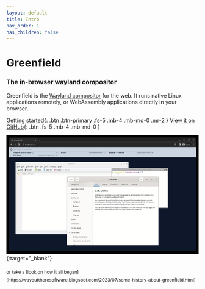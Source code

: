 ```yaml
---
layout: default
title: Intro
nav_order: 1
has_children: false
---
```


Greenfield
==
### The in-browser wayland compositor

Greenfield is the [Wayland compositor](https://en.wikipedia.org/wiki/Wayland_%28display_server_protocol%29) for the web. It runs native Linux applications remotely,
or WebAssembly applications directly in your browser.

[Getting started](pages/getting_started/){: .btn .btn-primary .fs-5 .mb-4 .mb-md-0 .mr-2 }
[View it on GitHub](https://github.com/udevbe/greenfield){: .btn .fs-5 .mb-4 .mb-md-0 }

[![](pages/getting_started/img_3_small.jpg)](pages/getting_started/img_3.png){:target="_blank"}

<sub>
or take a [look on how it all began](https://wayouttheresoftware.blogspot.com/2023/07/some-history-about-greenfield.html) 
</sub>
